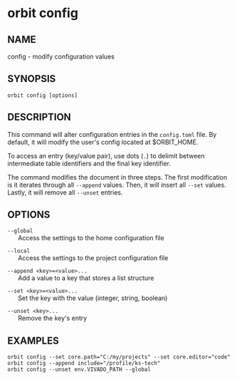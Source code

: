 # __orbit config__

## __NAME__

config - modify configuration values

## __SYNOPSIS__

```
orbit config [options]
```

## __DESCRIPTION__

This command will alter configuration entries in the `config.toml` file. By
default, it will modify the user's config located at $ORBIT_HOME.

To access an entry (key/value pair), use dots (`.`) to delimit between 
intermediate table identifiers and the final key identifier. 
 
The command modifies the document in three steps. The first modification is it
iterates through all `--append` values. Then, it will insert all `--set`
values. Lastly, it will remove all `--unset` entries.

## __OPTIONS__

`--global`  
      Access the settings to the home configuration file
 
`--local`    
      Access the settings to the project configuration file
 
`--append <key>=<value>...`  
      Add a value to a key that stores a list structure
 
`--set <key>=<value>...`  
      Set the key with the value (integer, string, boolean)
 
`--unset <key>...`  
      Remove the key's entry

## __EXAMPLES__

```
orbit config --set core.path="C:/my/projects" --set core.editor="code"
orbit config --append include="/profile/ks-tech"
orbit config --unset env.VIVADO_PATH --global
```